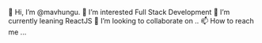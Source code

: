 👋 Hi, I’m @mavhungu.
 👀 I’m interested Full Stack Development
 🌱 I’m currently leaning ReactJS
 💞️ I’m looking to collaborate on ..
 📫 How to reach me ...

<!---
mavhungu/mavhungu is a ✨ special ✨ repository because its `README.md` (this file) appears on your GitHub profile.
You can click the Preview link to take a look at your changes.
--->
